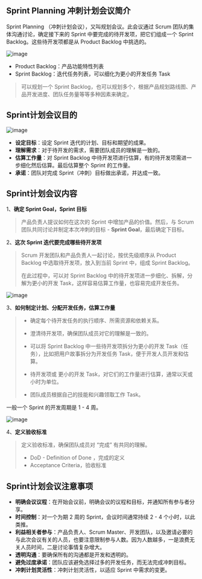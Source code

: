 ## Sprint Planning 冲刺计划会议简介

Sprint Planning （冲刺计划会议），又叫规划会议。此会议通过 Scrum 团队的集体沟通讨论，确定接下来的 Sprint 中要完成的待开发项，把它们组成一个 Sprint Backlog。这些待开发项都是从 Product Backlog 中挑选的。

![image](https://github.com/user-attachments/assets/2468ef20-3297-4292-9e27-55a071700816)

- Product Backlog：产品功能特性列表
- Sprint Backlog：迭代任务列表，可以细化为更小的开发任务 Task

> 可以规划一个 Sprint Backlog，也可以规划多个，根据产品规划路线图、产品开发进度、团队任务量等等多种因素来确定。

## Sprint计划会议目的

![image](https://github.com/user-attachments/assets/06b741a1-2c26-4e0e-8ffb-bb65620f6eff)

- **设定目标**：设定 Sprint 迭代的计划、目标和期望的成果。
- **理解需求**：对于待开发的需求，需要团队成员的理解是一致的。
- **估算工作量**：对 Sprint Backlog 中待开发项进行估算，有的待开发项需进一步细化然后估算。最后估算整个 Sprint 的工作量。
- **承诺**：团队对完成 Sprint（冲刺）目标做出承诺，并达成一致。

## Sprint计划会议内容

1、**确定 Sprint Goal，Sprint 目标**

> 产品负责人提议如何在这次的 Sprint 中增加产品的价值。然后，与 Scrum 团队共同讨论并制定本次冲刺的目标 - **Sprint Goal**，最后确定下目标。

2、**这次 Sprint 迭代要完成哪些待开发项**

>Scrum 开发团队和产品负责人一起讨论，按优先级顺序从 Product Backlog 中选取待开发项，放入到当前 Sprint 中，组成 Sprint Backlog。
>
>在此过程中，可以对 Sprint Backlog 中的待开发项进一步细化、拆解，分解为更小的开发 Task，这样容易估算工作量，也容易完成开发任务。


![image](https://github.com/user-attachments/assets/1047d115-8537-4d76-832d-89dabbc75b3a)

3、**如何制定计划、分配开发任务，估算工作量**

>- 确定每个待开发任务的执行顺序、所需资源和依赖关系。
>
>- 澄清待开发项，确保团队成员对它的理解是一致的。
>
>- 可以将 Sprint Backlog 中一些待开发项拆分为更小的开发 Task（任务），比如把用户故事拆分为开发任务 Task，便于开发人员开发和估算。
>
>- 待开发项或 更小的开发 Task，对它们的工作量进行估算，通常以天或小时为单位。
> 
>- 团队成员根据自己的技能和兴趣领取工作 Task。

一般一个 Sprint 的开发周期是 1 - 4 周。

![image](https://github.com/user-attachments/assets/d38dae69-e028-4118-af03-e8f8147f2eac)

4、**定义验收标准**

> 定义验收标准，确保团队成员对 “完成” 有共同的理解。
> 
> - DoD - Definition of Done ，完成的定义
> - Acceptance Criteria，验收标准

## Sprint计划会议注意事项

- **明确会议议程**：在开始会议前，明确会议的议程和目标，并通知所有参与者分享。
- **时间控制**：对一个为期 2 周的 Sprint，会议时间通常持续 2 - 4 个小时，以此类推。
- **利益相关者参与**：产品负责人、Scrum Master、开发团队，以及邀请必要的与此次会议有关的人员，也要注意限制参与人数。因为人数越多，一是浪费无关人员时间，二是讨论事情复杂增大。
- **透明沟通**：要确保所有的沟通都是开发和透明的。
- **避免过度承诺**：团队应该避免选择过多的开发任务，而无法完成冲刺目标。
- **冲刺计划灵活性**：冲刺计划灵活性，以适应 Sprint 中需求的变更。


